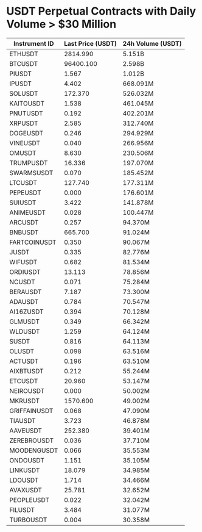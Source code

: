 # USDT Perpetual Contracts with Daily Volume > $30 Million

| Instrument ID | Last Price (USDT) | 24h Volume (USDT) |
|---------------|-------------------|-------------------|
| ETHUSDT | 2814.990 | 5.151B |
| BTCUSDT | 96400.100 | 2.598B |
| PIUSDT | 1.567 | 1.012B |
| IPUSDT | 4.402 | 668.091M |
| SOLUSDT | 172.370 | 526.032M |
| KAITOUSDT | 1.538 | 461.045M |
| PNUTUSDT | 0.192 | 402.201M |
| XRPUSDT | 2.585 | 312.740M |
| DOGEUSDT | 0.246 | 294.929M |
| VINEUSDT | 0.040 | 266.956M |
| OMUSDT | 8.630 | 230.506M |
| TRUMPUSDT | 16.336 | 197.070M |
| SWARMSUSDT | 0.070 | 185.452M |
| LTCUSDT | 127.740 | 177.311M |
| PEPEUSDT | 0.000 | 176.601M |
| SUIUSDT | 3.422 | 141.878M |
| ANIMEUSDT | 0.028 | 100.447M |
| ARCUSDT | 0.257 | 94.370M |
| BNBUSDT | 665.700 | 91.024M |
| FARTCOINUSDT | 0.350 | 90.067M |
| JUSDT | 0.335 | 82.776M |
| WIFUSDT | 0.682 | 81.534M |
| ORDIUSDT | 13.113 | 78.856M |
| NCUSDT | 0.071 | 75.284M |
| BERAUSDT | 7.187 | 73.300M |
| ADAUSDT | 0.784 | 70.547M |
| AI16ZUSDT | 0.394 | 70.128M |
| GLMUSDT | 0.349 | 66.342M |
| WLDUSDT | 1.259 | 64.124M |
| SUSDT | 0.816 | 64.113M |
| OLUSDT | 0.098 | 63.516M |
| ACTUSDT | 0.196 | 63.510M |
| AIXBTUSDT | 0.212 | 55.244M |
| ETCUSDT | 20.960 | 53.147M |
| NEIROUSDT | 0.000 | 50.002M |
| MKRUSDT | 1570.600 | 49.002M |
| GRIFFAINUSDT | 0.068 | 47.090M |
| TIAUSDT | 3.723 | 46.878M |
| AAVEUSDT | 252.380 | 39.401M |
| ZEREBROUSDT | 0.036 | 37.710M |
| MOODENGUSDT | 0.066 | 35.553M |
| ONDOUSDT | 1.151 | 35.105M |
| LINKUSDT | 18.079 | 34.985M |
| LDOUSDT | 1.714 | 34.466M |
| AVAXUSDT | 25.781 | 32.652M |
| PEOPLEUSDT | 0.022 | 32.042M |
| FILUSDT | 3.484 | 31.077M |
| TURBOUSDT | 0.004 | 30.358M |
